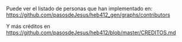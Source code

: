 Puede ver el listado de personas que han implementado en:
<https://github.com/pasosdeJesus/heb412_gen/graphs/contributors>

Y más créditos en
<https://github.com/pasosdeJesus/heb412/blob/master/CREDITOS.md>
